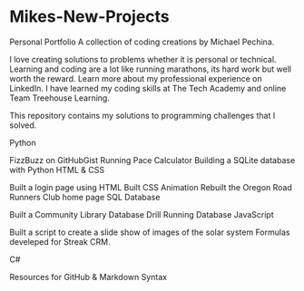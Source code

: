 # Mikes-New-Projects
Personal Portfolio A collection of coding creations by Michael Pechina.

I love creating solutions to problems whether it is personal or technical. Learning and coding are a lot like running marathons, its hard work but well worth the reward. Learn more about my professional experience on LinkedIn. I have learned my coding skills at The Tech Academy and online Team Treehouse Learning.

This repository contains my solutions to programming challenges that I solved.

Python

FizzBuzz on GitHubGist Running Pace Calculator Building a SQLite database with Python HTML & CSS

Built a login page using HTML Built CSS Animation Rebuilt the Oregon Road Runners Club home page SQL Database

Built a Community Library Database Drill Running Database JavaScript

Built a script to create a slide show of images of the solar system Formulas develeped for Streak CRM.

C#

Resources for GitHub & Markdown Syntax
